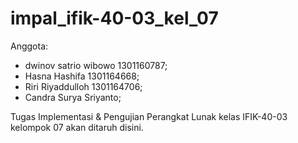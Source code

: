 # impal_ifik-40-03_kel_07
Anggota:
- dwinov satrio wibowo 1301160787;
- Hasna Hashifa 1301164668;
- Riri Riyaddulloh 1301164706;
- Candra Surya Sriyanto;

Tugas Implementasi &amp; Pengujian Perangkat Lunak kelas IFIK-40-03 kelompok 07 akan ditaruh disini.
